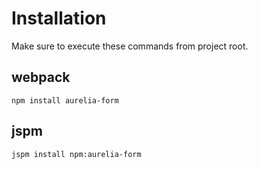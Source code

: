 # Installation

Make sure to execute these commands from project root.

## webpack

`npm install aurelia-form`

## jspm

`jspm install npm:aurelia-form`
